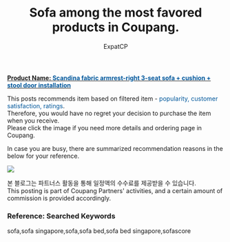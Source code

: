 ﻿---
layout: post
title:  "Sofa among the most favored products in Coupang."
author: ExpatCP
categories: [ Living ]
tags: [sofa,sofa singapore,sofa,sofa bed,sofa bed singapore,sofascore]
image: https://thumbnail6.coupangcdn.com/thumbnails/remote/492x492ex/image/retail/images/1796143303669054-672a235f-42e3-4d3a-9090-cfc88ff9e055.jpg 
---

<a href="https://link.coupang.com/a/lQkGg"><b>Product Name: <font color='#01579B'>Scandina fabric armrest-right 3-seat sofa + cushion + stool door installation</font></b></a>

This posts recommends item based on filtered item - <font color='#01579B'>popularity, customer satisfaction, ratings</font>.<br>
Therefore, you would have no regret your decision to purchase the item when you receive.<br>
Please click the image if you need more details and ordering page in Coupang. 

In case you are busy, there are summarized recommendation reasons in the below for your reference. 

<a href="https://link.coupang.com/a/lQkGg"><img src="https://thumbnail6.coupangcdn.com/thumbnails/remote/q89/image/retail/images/4321460269573390-eedc7f02-4750-4cae-97fe-e668499037f6.jpg"></a> 

본 블로그는 파트너스 활동을 통해 일정액의 수수료를 제공받을 수 있습니다.<br>
This posting is part of Coupang Partners' activities, and a certain amount of commission is provided accordingly.

### Reference: Searched Keywords  
sofa,sofa singapore,sofa,sofa bed,sofa bed singapore,sofascore
